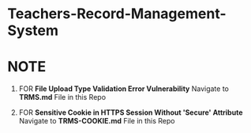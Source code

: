 # Teachers-Record-Management-System


<h1>NOTE</h1>

1. FOR **File Upload Type Validation Error Vulnerability**  Navigate to **TRMS.md** File in this Repo 

2. FOR **Sensitive Cookie in HTTPS Session Without 'Secure' Attribute** Navigate to **TRMS-COOKIE.md** File in this Repo
